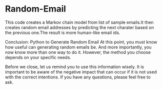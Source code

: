 # Random-Email
This code creates a Markov chain model from list of sample emails.It then creates random email addresses by predicting the next charater based on the previous one.The result is more human-like email ids.

Conclusion: Python to Generate Random Email
At this point, you must know how useful can generating random emails be. And more importantly, you now know more than one way to do it. However, the method you choose depends on your specific needs.

Before we close, let us remind you to use this information wisely. It is important to be aware of the negative impact that can occur if it is not used with the correct intentions. If you have any questions, please feel free to ask.

